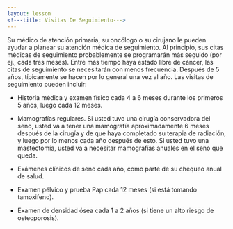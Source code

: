 ```yaml
---
layout: lesson
<!---title: Visitas De Seguimiento--->
---
```


Su médico de atención primaria, su oncólogo o su cirujano le pueden ayudar a planear su atención médica de seguimiento. Al principio, sus citas médicas de seguimiento probablemente se programarán más seguido (por ej., cada tres meses). Entre más tiempo haya estado libre de cáncer, las citas de seguimiento se necesitarán con menos frecuencia. Después de 5 años, típicamente se hacen por lo general una vez al año. Las visitas de seguimiento pueden incluir:

* Historia médica y examen físico cada 4 a 6 meses durante los primeros 5 años, luego cada 12 meses.

* Mamografías regulares. Si usted tuvo una cirugía conservadora del seno, usted va a tener una mamografía aproximadamente 6 meses después de la cirugía y de que haya completado su terapia de radiación, y luego por lo menos cada año después de esto. Si usted tuvo una mastectomía, usted va a necesitar mamografías anuales en el seno que queda.

* Exámenes clínicos de seno cada año, como parte de su chequeo anual de salud.

* Examen pélvico y prueba Pap cada 12 meses (si está tomando tamoxifeno).

* Examen de densidad ósea cada 1 a 2 años (si tiene un alto riesgo de osteoporosis).

